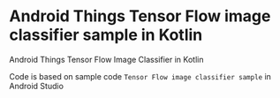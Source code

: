 # Android Things Tensor Flow image classifier sample in Kotlin

Android Things Tensor Flow Image Classifier in Kotlin

Code is based on sample code ```Tensor Flow image classifier sample``` in Android Studio